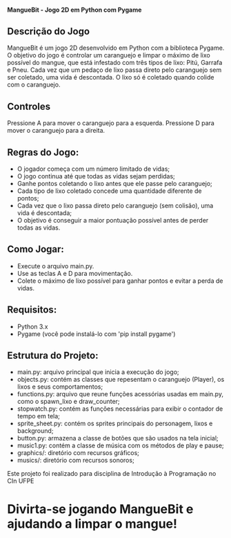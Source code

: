 #### MangueBit - Jogo 2D em Python com Pygame

## Descrição do Jogo
MangueBit é um jogo 2D desenvolvido em Python com a biblioteca Pygame. O objetivo do jogo é controlar
um caranguejo e limpar o máximo de lixo possível do mangue, que está infestado com três tipos de lixo:
Pitú, Garrafa e Pneu. Cada vez que um pedaço de lixo passa direto pelo caranguejo sem ser coletado, 
uma vida é descontada. O lixo só é coletado quando colide com o caranguejo.

## Controles
Pressione A para mover o caranguejo para a esquerda.
Pressione D para mover o caranguejo para a direita.

## Regras do Jogo:
- O jogador começa com um número limitado de vidas;
- O jogo continua até que todas as vidas sejam perdidas;
- Ganhe pontos coletando o lixo antes que ele passe pelo caranguejo;
- Cada tipo de lixo coletado concede uma quantidade diferente de pontos;
- Cada vez que o lixo passa direto pelo caranguejo (sem colisão), uma vida é descontada;
- O objetivo é conseguir a maior pontuação possível antes de perder todas as vidas.

## Como Jogar:
- Execute o arquivo main.py.
- Use as teclas A e D para movimentação.
- Colete o máximo de lixo possível para ganhar pontos e evitar a perda de vidas.

## Requisitos:
- Python 3.x
- Pygame (você pode instalá-lo com 'pip install pygame')

## Estrutura do Projeto:
- main.py: arquivo principal que inicia a execução do jogo;
- objects.py: contém as classes que repesentam o caranguejo (Player), os lixos e seus comportamentos;
- functions.py: arquivo que reune funções acessórias usadas em main.py, como o spawn_lixo e draw_counter;
- stopwatch.py: contém as funções necessárias para exibir o contador de tempo em tela;
- sprite_sheet.py: contém os sprites principais do personagem, lixos e background;
- button.py: armazena a classe de botões que são usados na tela inicial;
- music1.py: contém a classe de música com os métodos de play e pause;
- graphics/: diretório com recursos gráficos;
- musics/: diretório com recursos sonoros;

Este projeto foi realizado para disciplina de Introdução à Programação no CIn UFPE
# Divirta-se jogando MangueBit e ajudando a limpar o mangue!


